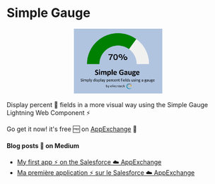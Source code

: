 # Simple Gauge


<p align="center"><img src ="/assets/tile.png" width="200"/></p>


Display percent 💯 fields in a more visual way using the Simple Gauge Lightning Web Component ⚡ 

Go get it now! it's free 🆓 on [AppExchange](https://appexchange.salesforce.com/appxListingDetail?listingId=a0N3A00000FgcboUAB) 🛒

#### Blog posts 📰 on Medium 

* [My first app ⚡ on the Salesforce ☁️ AppExchange](https://medium.com/efrontforce/my-first-app-on-the-salesforce-%EF%B8%8Fappexchange-d667f30d6ca9)
* [Ma première application ⚡ sur le Salesforce ☁️ AppExchange](https://medium.com/efrontforce/ma-première-application-sur-le-salesforce-%EF%B8%8Fappexchange-c4861d69267f)
